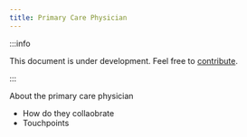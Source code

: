 ```yaml
---
title: Primary Care Physician
---
```


:::info

This document is under development. Feel free to [contribute](/docs/developers).

:::

About the primary care physician

* How do they collaobrate
* Touchpoints